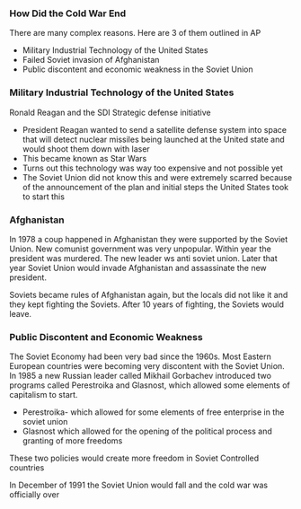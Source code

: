 ### How Did the Cold War End
There are many complex reasons. Here are 3 of them outlined in AP
- Military Industrial Technology of the United States 
- Failed Soviet invasion of Afghanistan 
- Public discontent and economic weakness in the Soviet Union

### Military Industrial Technology of the United States
Ronald Reagan and the SDI
	Strategic defense initiative 
- President Reagan wanted to send a satellite defense system into space that will detect nuclear missiles being launched at the United state and would shoot them down with laser
- This became known as Star Wars
- Turns out this technology was way too expensive and not possible yet
- The Soviet Union did not know this and were extremely scarred because of the announcement of the plan and initial steps the United States took to start this 

### Afghanistan
In 1978 a coup happened in Afghanistan they were supported by the Soviet Union. New comunist government was very unpopular. Within year the president was murdered. The new leader ws anti soviet union. Later that year Soviet Union would invade Afghanistan and assassinate the new president.

Soviets became rules of Afghanistan again, but the locals did not like it and they kept fighting the Soviets. After 10 years of fighting, the Soviets would leave.

### Public Discontent and Economic Weakness
The Soviet Economy had been very bad since the 1960s. Most Eastern European countries were becoming very discontent with the Soviet Union. In 1985 a new Russian leader called Mikhail Gorbachev introduced two programs called Perestroika and Glasnost, which allowed some elements of capitalism to start.

- Perestroika- which allowed for some elements of free enterprise in the soviet union 
- Glasnost which allowed for the opening of the political process and granting of more freedoms 

These two policies would create more freedom in Soviet Controlled countries 

In December of 1991 the Soviet Union would fall and the cold war was officially over  
